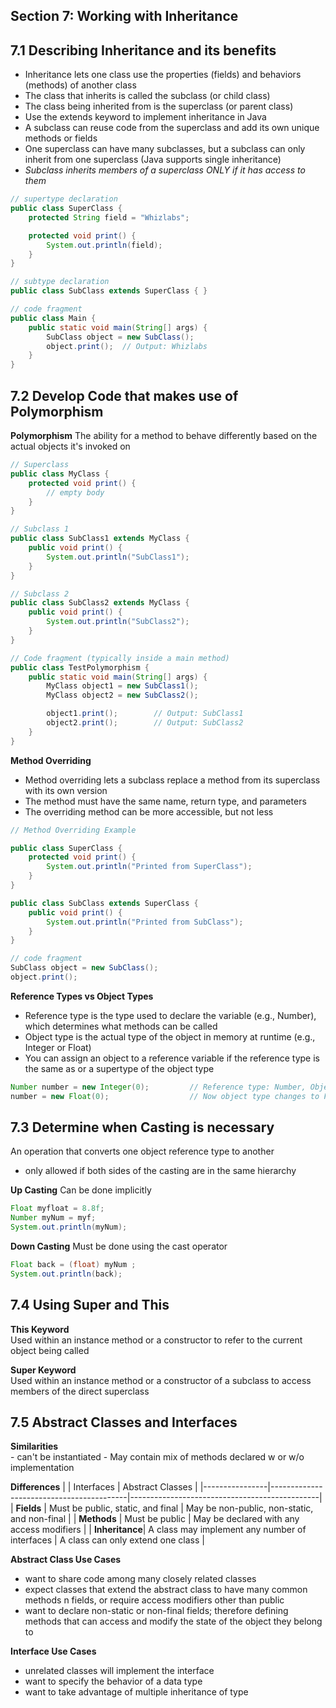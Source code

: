 ## Section 7: Working with Inheritance

## 7.1 Describing Inheritance and its benefits
- Inheritance lets one class use the properties (fields) and behaviors (methods) of another class
- The class that inherits is called the subclass (or child class)
- The class being inherited from is the superclass (or parent class)
- Use the extends keyword to implement inheritance in Java
- A subclass can reuse code from the superclass and add its own unique methods or fields
- One superclass can have many subclasses, but a subclass can only inherit from one superclass (Java supports single inheritance)
- *Subclass inherits members of a superclass ONLY if it has access to them*

```java
// supertype declaration
public class SuperClass {
    protected String field = "Whizlabs";

    protected void print() {
        System.out.println(field);
    }
}

// subtype declaration
public class SubClass extends SuperClass { }

// code fragment
public class Main {
    public static void main(String[] args) {
        SubClass object = new SubClass();
        object.print();  // Output: Whizlabs
    }
}
```

## 7.2 Develop Code that makes use of Polymorphism
**Polymorphism**
The ability for a method to behave differently based on the actual objects it's invoked on
```java
// Superclass
public class MyClass {
    protected void print() {
        // empty body
    }
}

// Subclass 1
public class SubClass1 extends MyClass {
    public void print() {
        System.out.println("SubClass1");
    }
}

// Subclass 2
public class SubClass2 extends MyClass {
    public void print() {
        System.out.println("SubClass2");
    }
}

// Code fragment (typically inside a main method)
public class TestPolymorphism {
    public static void main(String[] args) {
        MyClass object1 = new SubClass1();
        MyClass object2 = new SubClass2();

        object1.print();        // Output: SubClass1
        object2.print();        // Output: SubClass2
    }
}
```

**Method Overriding**
- Method overriding lets a subclass replace a method from its superclass with its own version
- The method must have the same name, return type, and parameters
- The overriding method can be more accessible, but not less

```java
// Method Overriding Example

public class SuperClass {
    protected void print() {
        System.out.println("Printed from SuperClass");
    }
}

public class SubClass extends SuperClass {
    public void print() {
        System.out.println("Printed from SubClass");
    }
}

// code fragment
SubClass object = new SubClass();
object.print();
``` 

**Reference Types vs Object Types**
- Reference type is the type used to declare the variable (e.g., Number), which determines what methods can be called
- Object type is the actual type of the object in memory at runtime (e.g., Integer or Float)
- You can assign an object to a reference variable if the reference type is the same as or a supertype of the object type
```java
Number number = new Integer(0);         // Reference type: Number, Object type: Integer
number = new Float(0);                  // Now object type changes to Float
```

## 7.3 Determine when Casting is necessary
An operation that converts one object reference type to another
- only allowed if both sides of the casting are in the same hierarchy

**Up Casting**
Can be done implicitly
```java
Float myfloat = 8.8f;
Number myNum = myf;
System.out.println(myNum);
```

**Down Casting**
Must be done using the cast operator
```java
Float back = (float) myNum ;
System.out.println(back);
```

## 7.4 Using Super and This
**This Keyword**  
Used within an instance method or a constructor to refer to the current object being called

**Super Keyword**  
Used within an instance method or a constructor of a subclass to access members of the direct superclass

## 7.5 Abstract Classes and Interfaces
**Similarities**  
    - can't be instantiated
    - May contain mix of methods declared w or w/o implementation

**Differences**
|                | Interfaces                              | Abstract Classes                              |
|----------------|------------------------------------------|-----------------------------------------------|
| **Fields**     | Must be public, static, and final        | May be non-public, non-static, and non-final  |
| **Methods**    | Must be public                           | May be declared with any access modifiers     |
| **Inheritance**| A class may implement any number of interfaces | A class can only extend one class         |

**Abstract Class Use Cases**
- want to share code among many closely related classes
- expect classes that extend the abstract class to have many common methods n fields, or require access modifiers other than public
- want to declare non-static or non-final fields; therefore defining methods that can access and modify the state of the object they belong to

**Interface Use Cases**
- unrelated classes will implement the interface
- want to specify the behavior of a data type 
- want to take advantage of multiple inheritance of type